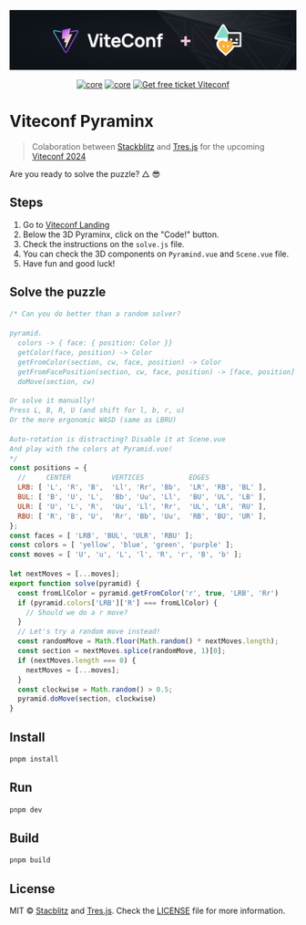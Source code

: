 ![repo-banner](.github/viteconf-banner-2024.png)

<p align="center">
  <a href="https://www.npmjs.com/package/@tresjs/core"><img src="https://img.shields.io/npm/v/@tresjs/core/latest.svg?label=core&color=%2382DBCA" alt="core"></a>
  <a href="https://www.npmjs.com/package/three"><img src="https://img.shields.io/npm/v/three/latest.svg?label=%20&logo=threedotjs&color=f4f4f4&logoColor=black" alt="core"></a>
  <a href="https://viteconf.org/"><img src="https://img.shields.io/badge/Get%20free%20ticket-8A2BE2?style=flat&logo=vite" alt="Get free ticket Viteconf"></a>
</p>

# Viteconf Pyraminx

> Colaboration between [Stackblitz](https://stackblitz.com/) and [Tres.js](https://tresjs.org) for the upcoming [Viteconf 2024](https://viteconf.org/)

Are you ready to solve the puzzle? △ 😎

## Steps

1. Go to [Viteconf Landing](https://viteconf.org/)
2. Below the 3D Pyraminx, click on the "Code!" button.
3. Check the instructions on the `solve.js` file.
4. You can check the 3D components on `Pyramind.vue` and `Scene.vue` file.
5. Have fun and good luck!


## Solve the puzzle

```javascript
/* Can you do better than a random solver?

pyramid.
  colors -> { face: { position: Color }}
  getColor(face, position) -> Color
  getFromColor(section, cw, face, position) -> Color
  getFromFacePosition(section, cw, face, position) -> [face, position]
  doMove(section, cw)

Or solve it manually!
Press L, B, R, U (and shift for l, b, r, u)
Or the more ergonomic WASD (same as LBRU)

Auto-rotation is distracting? Disable it at Scene.vue
And play with the colors at Pyramid.vue!
*/
const positions = {
  //     CENTER          VERTICES           EDGES
  LRB: [ 'L', 'R', 'B',  'Ll', 'Rr', 'Bb',  'LR', 'RB', 'BL' ],
  BUL: [ 'B', 'U', 'L',  'Bb', 'Uu', 'Ll',  'BU', 'UL', 'LB' ],
  ULR: [ 'U', 'L', 'R',  'Uu', 'Ll', 'Rr',  'UL', 'LR', 'RU' ],
  RBU: [ 'R', 'B', 'U',  'Rr', 'Bb', 'Uu',  'RB', 'BU', 'UR' ],
};
const faces = [ 'LRB', 'BUL', 'ULR', 'RBU' ];
const colors = [ 'yellow', 'blue', 'green', 'purple' ];
const moves = [ 'U', 'u', 'L', 'l', 'R', 'r', 'B', 'b' ];

let nextMoves = [...moves];
export function solve(pyramid) {
  const fromLlColor = pyramid.getFromColor('r', true, 'LRB', 'Rr')
  if (pyramid.colors['LRB']['R'] === fromLlColor) {
    // Should we do a r move?
  }
  // Let's try a random move instead!
  const randomMove = Math.floor(Math.random() * nextMoves.length);
  const section = nextMoves.splice(randomMove, 1)[0];
  if (nextMoves.length === 0) {
    nextMoves = [...moves];
  }
  const clockwise = Math.random() > 0.5;
  pyramid.doMove(section, clockwise)
}
```



## Install

```bash
pnpm install
```

## Run

```bash
pnpm dev
```

## Build

```bash
pnpm build
```

## License

MIT © [Stacblitz](https://stackblitz.com/) and [Tres.js](https://tresjs.org). Check the [LICENSE](./LICENSE) file for more information.
